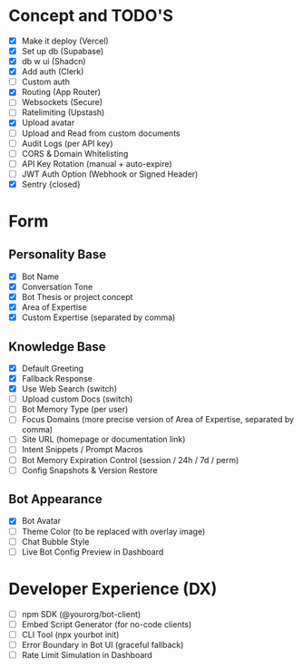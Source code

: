 # Concept and TODO'S

- [x] Make it deploy (Vercel)
- [x] Set up db (Supabase)
- [x] db w ui (Shadcn)
- [x] Add auth (Clerk)
- [ ] Custom auth
- [x] Routing (App Router)
- [ ] Websockets (Secure)
- [ ] Ratelimiting (Upstash)
- [x] Upload avatar
- [ ] Upload and Read from custom documents
- [ ] Audit Logs (per API key)
- [ ] CORS & Domain Whitelisting
- [ ] API Key Rotation (manual + auto-expire)
- [ ] JWT Auth Option (Webhook or Signed Header)
- [x] Sentry {closed}

# Form

## Personality Base

- [x] Bot Name
- [x] Conversation Tone
- [x] Bot Thesis or project concept
- [x] Area of Expertise
- [x] Custom Expertise (separated by comma)

## Knowledge Base

- [x] Default Greeting
- [x] Fallback Response
- [x] Use Web Search (switch)
- [ ] Upload custom Docs (switch)
- [ ] Bot Memory Type (per user)
- [ ] Focus Domains (more precise version of Area of Expertise, separated by comma)
- [ ] Site URL (homepage or documentation link)
- [ ] Intent Snippets / Prompt Macros
- [ ] Bot Memory Expiration Control (session / 24h / 7d / perm)
- [ ] Config Snapshots & Version Restore

## Bot Appearance

- [x] Bot Avatar
- [ ] Theme Color (to be replaced with overlay image)
- [ ] Chat Bubble Style
- [ ] Live Bot Config Preview in Dashboard

# Developer Experience (DX)

- [ ] npm SDK (@yourorg/bot-client)
- [ ] Embed Script Generator (for no-code clients)
- [ ] CLI Tool (npx yourbot init)
- [ ] Error Boundary in Bot UI (graceful fallback)
- [ ] Rate Limit Simulation in Dashboard
